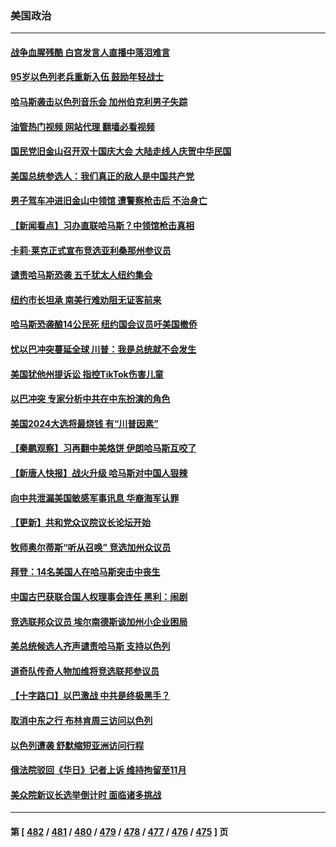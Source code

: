 ### 美国政治
---
#### [战争血腥残酷 白宫发言人直播中落泪难言](../../pages/ncid1078159/n14093051.md?10112045) 
#### [95岁以色列老兵重新入伍 鼓励年轻战士](../../pages/ncid1078159/n14093041.md?10112045) 
#### [哈马斯袭击以色列音乐会 加州伯克利男子失踪](../../pages/ncid1078159/n14092885.md?10112045) 
#### [油管热门视频 网站代理 翻墙必看视频](http://138.2.39.72:81/youtube.html?epic-marker?10112045)
#### [国民党旧金山召开双十国庆大会 大陆走线人庆贺中华民国](../../pages/ncid1078159/n14092843.md?10112045) 
#### [美国总统参选人：我们真正的敌人是中国共产党](../../pages/ncid1078159/n14092814.md?10112045) 
#### [男子驾车冲进旧金山中领馆 遭警察枪击后 不治身亡](../../pages/ncid1078159/n14092712.md?10112045) 
#### [【新闻看点】习办直联哈马斯？中领馆枪击真相](../../pages/ncid1078159/n14092529.md?10112045) 
#### [卡莉‧莱克正式宣布竞选亚利桑那州参议员](../../pages/ncid1078159/n14092647.md?10112045) 
#### [谴责哈马斯恐袭 五千犹太人纽约集会](../../pages/ncid1078159/n14092686.md?10112045) 
#### [纽约市长坦承 南美行难劝阻无证客前来](../../pages/ncid1078159/n14092664.md?10112045) 
#### [哈马斯恐袭酿14公民死 纽约国会议员吁美国撤侨](../../pages/ncid1078159/n14092320.md?10112045) 
#### [忧以巴冲突蔓延全球 川普：我是总统就不会发生](../../pages/ncid1078159/n14092355.md?10112045) 
#### [美国犹他州提诉讼 指控TikTok伤害儿童](../../pages/ncid1078159/n14092406.md?10112045) 
#### [以巴冲突 专家分析中共在中东扮演的角色](../../pages/ncid1078159/n14090037.md?10112045) 
#### [美国2024大选将最烧钱 有“川普因素”](../../pages/ncid1078159/n14092430.md?10112045) 
#### [【秦鹏观察】习再翻中美烙饼 伊朗哈马斯互咬了](../../pages/ncid1078159/n14092462.md?10112045) 
#### [【新唐人快报】战火升级 哈马斯对中国人狠辣](../../pages/ncid1078159/n14092436.md?10112045) 
#### [向中共泄漏美国敏感军事讯息 华裔海军认罪](../../pages/ncid1078159/n14092499.md?10112045) 
#### [【更新】共和党众议院议长论坛开始](../../pages/ncid1078159/n14092443.md?10112045) 
#### [牧师奥尔蒂斯“听从召唤” 竞选加州众议员](../../pages/ncid1078159/n14092456.md?10112045) 
#### [拜登：14名美国人在哈马斯突击中丧生](../../pages/ncid1078159/n14092382.md?10112045) 
#### [中国古巴获联合国人权理事会连任 黑利：闹剧](../../pages/ncid1078159/n14092368.md?10112045) 
#### [竞选联邦众议员 埃尔南德斯谈加州小企业困局](../../pages/ncid1078159/n14092428.md?10112045) 
#### [美总统候选人齐声谴责哈马斯 支持以色列](../../pages/ncid1078159/n14092403.md?10112045) 
#### [道奇队传奇人物加维将竞选联邦参议员](../../pages/ncid1078159/n14092426.md?10112045) 
#### [【十字路口】以巴激战 中共是终极黑手？](../../pages/ncid1078159/n14092269.md?10112045) 
#### [取消中东之行 布林肯周三访问以色列](../../pages/ncid1078159/n14092356.md?10112045) 
#### [以色列遭袭 舒默缩短亚洲访问行程](../../pages/ncid1078159/n14092381.md?10112045) 
#### [俄法院驳回《华日》记者上诉 维持拘留至11月](../../pages/ncid1078159/n14092283.md?10112045) 
#### [美众院新议长选举倒计时 面临诸多挑战](../../pages/ncid1078159/n14092353.md?10112045) 

---
#### 第 [ [482](./482.md?10112045) / [481](./481.md?10112045) / [480](./480.md?10112045) / [479](./479.md?10112045) / [478](./478.md?10112045) / [477](./477.md?10112045) / [476](./476.md?10112045) / [475](./475.md?10112045) ] 页

